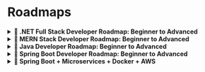 # Roadmaps


<details>
  
<summary>
<strong> 📌 .NET Full Stack Developer Roadmap: Beginner to Advanced </strong>
</summary>
  

🟢 Beginner Level

- ✅ C# Basics
- ✅ ASP.NET MVC / Razor Pages
- ✅ SQL Queries
- ✅ HTML + CSS
- ✅ JavaScript Basics
- ✅ Entity Framework Basics
- ✅ Form Validations (Frontend & Backend)
- ✅ REST API – GET/POST
- ✅ Visual Studio IDE
- ✅ NuGet Package Manager
- ✅ Git Basics – Clone, Commit, Push

🔵 Intermediate Level
- 🚀 .NET Core Web API (CRUD Operations)
- 🚀 Dependency Injection
- 🚀 LINQ Queries
- 🚀 Async Programming (async/await)
- 🚀 Entity Framework – Code First / DB First
- 🚀 JWT & Identity (Auth)
- 🚀 React / Angular Integration
- 🚀 API Testing (Postman)
- 🚀 SQL Joins, Stored Procedures
- 🚀 Git Branching, PRs
- 🚀 Deployment (IIS / Azure / Docker Basics)

🔴 Advanced Level
- 🧠 Microservices with .NET
- 🧠 Clean / Onion Architecture
- 🧠 SignalR (Real-Time Communication)
- 🧠 Advanced LINQ / Expression Trees
- 🧠 Custom Middleware
- 🧠 Testing (xUnit, Moq)
- 🧠 CI/CD (GitHub Actions, Azure DevOps)
- 🧠 Caching (Memory / Redis)
- 🧠 API Versioning & Rate Limiting
- 🧠 Role & Claims-Based Authorization
- 🧠 Advanced JS (Promises, Fetch API)
- 🧠 State Management (NgRx, Redux, Context API)
- 🧠 Kubernetes Basics
- 🧠 Cloud Services (Azure Functions, Blob, Key Vault)
- 🧠 Performance Monitoring (Serilog, App Insights)
- 🧠 Messaging Architecture / Distributed Systems

📝 Tip: Whether you're just starting or advancing fast, every level matters.
Keep growing, keep learning! 💪

📌 Which level are you currently at? Comment below and let’s connect with fellow .NET developers!


</details>


<details>
  
<summary>
<strong> 📌 MERN Stack Developer Roadmap: Beginner to Advanced </strong>
</summary>



A complete guide to become a **production-ready MERN Stack Developer**. This roadmap is divided into three levels: **Beginner**, **Intermediate**, and **Advanced**.

---

## 🟢 Beginner Level

- ✅ HTML5 + CSS3 + Flexbox/Grid
- ✅ JavaScript Basics (ES6+)
- ✅ Git & GitHub (Clone, Commit, Push)
- ✅ Node.js Fundamentals
- ✅ NPM / Yarn (Package Managers)
- ✅ Express.js Basics (Routing, Middleware)
- ✅ MongoDB Basics + Compass
- ✅ Mongoose (ODM for MongoDB)
- ✅ React.js Basics (JSX, Components, Props)
- ✅ React State & Events Handling
- ✅ REST API – GET, POST, PUT, DELETE
- ✅ CRUD Operations (Mongo + Express + React)
- ✅ VS Code Setup + Extensions
- ✅ Basic Form Validations (HTML + React)

---

## 🔵 Intermediate Level

- 🚀 Authentication (JWT, Cookies, OAuth2, Passport.js)
- 🚀 Protected Routes (Frontend & Backend)
- 🚀 React Router v6+
- 🚀 Redux Toolkit / Context API for State Management
- 🚀 API Testing with Postman / Thunder Client
- 🚀 Async/Await & Fetch/Axios
- 🚀 MVC Pattern + Modular Code Structure
- 🚀 Environment Variables (.env) & Secrets
- 🚀 MongoDB Aggregation Framework
- 🚀 Deployment: Vercel / Netlify (Frontend), Render / Railway (Backend)
- 🚀 Docker Basics (Dockerfile, docker-compose)
- 🚀 Git Branching, Merge, Pull Requests
- 🚀 Role-based Access Control (RBAC)

---

## 🔴 Advanced Level

- 🧠 TypeScript (Node.js + React)
- 🧠 CI/CD Pipelines (GitHub Actions, Render, Railway)
- 🧠 Testing: Jest, Supertest, React Testing Library, Cypress
- 🧠 Monorepo Management (Turborepo / Nx)
- 🧠 PM2 + NGINX for Production Setup
- 🧠 AWS EC2, S3, MongoDB Atlas, Route53
- 🧠 Load Balancing & Reverse Proxy (Nginx)
- 🧠 Docker + Cloud Deployment (Full-stack containerization)
- 🧠 Caching: Redis or In-memory
- 🧠 Real-time Apps with Socket.IO
- 🧠 Serverless (AWS Lambda, Netlify Functions)
- 🧠 GraphQL + Apollo Client/Server (Optional)
- 🧠 Microservices + Message Queues (RabbitMQ/Kafka – Optional)
- 🧠 System Design Basics (CAP, Caching, DB Sharding)
- 🧠 Clean Architecture / Folder Structures
- 🧠 Performance Optimization (Lighthouse, Mongo Indexes, React Profiler)
- 🧠 Advanced Git (Hooks, Lint-staged, Husky)
- 🧠 Secure your app (Helmet.js, Rate Limiting, CORS)

---

## 📝 Tips for Success

- Build **real-world projects** at each level.
- Create a professional **GitHub portfolio**.
- Write clean code with comments and best practices.
- Contribute to **open source** and document your learning.

> _“Keep coding. Keep shipping. Keep learning.”_

---

## 📌 Which level are you currently at?

Connect with the community and let’s grow together! 💪


  </details>

<details>

  <summary> 
  <strong> 📌 Java Developer Roadmap: Beginner to Advanced </strong>
  </summary>

A complete guide to becoming a **production-ready Java Developer**. This roadmap is organized in three levels: **Beginner**, **Intermediate**, and **Advanced**.

---

## 🟢 Beginner Level

- ✅ Java Syntax & Data Types (int, float, char, String, etc.)
- ✅ Variables, Operators & Expressions
- ✅ Conditional Statements (if-else, switch)
- ✅ Loops (for, while, do-while)
- ✅ Functions / Methods
- ✅ Arrays & Strings
- ✅ Object-Oriented Programming (OOP)
  - ✅ Classes & Objects
  - ✅ Encapsulation
  - ✅ Inheritance
  - ✅ Polymorphism
- ✅ Packages and Access Modifiers
- ✅ IDE Setup (IntelliJ / Eclipse)
- ✅ Basic Exception Handling (try-catch-finally)
- ✅ Input/Output using Scanner and System.out
- ✅ Simple Console Projects

---

## 🔵 Intermediate Level

- 🚀 Collections Framework (List, Set, Map, Queue)
- 🚀 Generics (Generic Classes & Methods)
- 🚀 File Handling (BufferedReader, FileReader, FileWriter)
- 🚀 Java 8 Features:
  - 🚀 Lambda Expressions
  - 🚀 Streams API
  - 🚀 Functional Interfaces
  - 🚀 Method References
- 🚀 Multithreading & Concurrency (Thread, Runnable, Executors)
- 🚀 JDBC (Java Database Connectivity)
- 🚀 MySQL/PostgreSQL Integration
- 🚀 Basic Swing or JavaFX GUI (Optional)
- 🚀 Unit Testing with JUnit
- 🚀 Build Tools (Maven / Gradle)
- 🚀 Logging (Log4j / SLF4J)
- 🚀 Git Basics + GitHub Projects
- 🚀 Create CLI Apps or Simple Desktop Tools

---

## 🔴 Advanced Level

- 🧠 Spring Framework (Core, AOP, Dependency Injection)
- 🧠 Spring Boot (REST APIs, CRUD, Annotations)
- 🧠 Spring Data JPA / Hibernate (ORM)
- 🧠 Spring Security (JWT, OAuth2)
- 🧠 Microservices with Spring Cloud
- 🧠 API Documentation (Swagger/OpenAPI)
- 🧠 Dockerize Spring Boot Applications
- 🧠 CI/CD Pipelines (GitHub Actions / Jenkins)
- 🧠 Deploy to Cloud (Heroku, AWS, Azure)
- 🧠 Kafka / RabbitMQ (Messaging Systems)
- 🧠 System Design Basics (Design Patterns, SOLID Principles)
- 🧠 Testing with Mockito / Integration Tests
- 🧠 Caching (EhCache, Redis)
- 🧠 Database Design + Indexing + Normalization
- 🧠 Secure APIs (CORS, Rate Limiting, CSRF Protection)
- 🧠 Performance Tuning & Monitoring (JVM, GC, Actuator)

---

## 📝 Tips for Success

- Work on real-world **Spring Boot Projects**
- Practice **DSA in Java** on platforms like LeetCode, HackerRank
- Learn **Design Patterns** (Factory, Singleton, Observer, etc.)
- Create a solid **portfolio with REST APIs** and documentation
- Read source code and contribute to **open-source Java projects**

> _“Java is not just a language, it’s a foundation for software craftsmanship.”_

---

## 📌 Which level are you currently at?

Let’s connect, share progress, and build together! 🚀

</details>


<details>
  <summary> <strong> 📌 Spring Boot Developer Roadmap: Beginner to Advanced </strong> </summary>


A complete guide to becoming a **Spring Boot Developer** ready for real-world applications and backend system design. Organized into **Beginner**, **Intermediate**, and **Advanced** levels.

---

## 🟢 Beginner Level

- ✅ Introduction to Spring & Spring Boot
- ✅ Setup Spring Boot Project (Spring Initializr)
- ✅ Understanding Project Structure
- ✅ REST API Development (GET, POST, PUT, DELETE)
- ✅ Controllers, Services, Repositories
- ✅ Dependency Injection & @Autowired
- ✅ Configuration with `application.properties` / `.yml`
- ✅ Model Mapping using DTOs
- ✅ Basic Exception Handling with `@ControllerAdvice`
- ✅ Spring Boot DevTools & Actuator
- ✅ Connect with H2 / MySQL database
- ✅ Using Spring Data JPA (CrudRepository, JpaRepository)

---

## 🔵 Intermediate Level

- 🚀 Advanced JPA (Custom Queries, JPQL, Native SQL)
- 🚀 Validation using `@Valid` and Hibernate Validator
- 🚀 ResponseEntity & Custom API Responses
- 🚀 Global Exception Handling & Custom Exceptions
- 🚀 Lombok (Reduce Boilerplate Code)
- 🚀 API Documentation with Swagger/OpenAPI
- 🚀 Application Profiles (dev, test, prod)
- 🚀 JWT Authentication & Authorization (Spring Security)
- 🚀 Role-Based Access Control (RBAC)
- 🚀 File Upload/Download API
- 🚀 Consuming External APIs using `RestTemplate` / `WebClient`
- 🚀 Postman Testing Collection
- 🚀 Deployment to Heroku / Railway / Render

---

## 🔴 Advanced Level

- 🧠 Microservices with Spring Cloud
  - 🧠 Eureka Server (Service Discovery)
  - 🧠 API Gateway (Zuul / Spring Cloud Gateway)
  - 🧠 Config Server (Centralized Configuration)
  - 🧠 Circuit Breaker (Resilience4j / Hystrix)
- 🧠 Advanced Spring Security
  - 🧠 OAuth2, Refresh Tokens
  - 🧠 Secure REST APIs with CORS, CSRF
- 🧠 Hibernate Performance Tuning (Caching, Fetch Strategies)
- 🧠 Integration Testing with TestContainers
- 🧠 CI/CD Pipelines (GitHub Actions / Jenkins)
- 🧠 Dockerize Spring Boot Apps
- 🧠 Deploy on AWS (EC2, RDS, S3)
- 🧠 Redis for Caching
- 🧠 Kafka / RabbitMQ for Messaging
- 🧠 System Design Concepts (Scalability, Load Balancing)
- 🧠 Monitoring & Logs (Spring Boot Admin, ELK Stack)
- 🧠 Clean Architecture / Domain-Driven Design (DDD)

---

## 📝 Tips for Success

- Focus on building **real-world Spring Boot projects**
- Start with **monoliths**, then move to **microservices**
- Use Swagger, GitHub, and Docker in every project
- Learn **design patterns** and **write testable code**
- Join Spring communities and follow core contributors

> _“Spring Boot makes production-ready apps fast—make sure your skills are too.”_

---

## 📌 Which phase are you currently in?

Track your growth, collaborate with others, and keep learning. 💡

</details>

<details>
  <summary>
    <strong>📌 Spring Boot + Microservices + Docker + AWS </strong>
  </summary>


A complete roadmap for backend developers who want to master **Spring Boot**, build **Microservices**, deploy with **Docker**, and scale in the **Cloud (AWS)**.

Organized into:  
✅ Spring Boot Core → 🔁 Microservices → 🐳 Docker → ☁️ AWS Deployment → 🧠 Advanced DevOps

---

## 🟢 Spring Boot Essentials (Beginner Level)

- ✅ Java Core + OOP + Collections
- ✅ Spring Boot Setup (Spring Initializr)
- ✅ REST APIs with Spring Web (CRUD)
- ✅ Controller, Service, Repository Layers
- ✅ Dependency Injection & @Autowired
- ✅ Spring Data JPA + H2/MySQL/PostgreSQL
- ✅ DTOs, Model Mapping
- ✅ Bean Validation (`@Valid`, `@NotNull`, etc.)
- ✅ Exception Handling (`@ControllerAdvice`)
- ✅ Swagger / OpenAPI Documentation
- ✅ Unit Testing with JUnit & Mockito
- ✅ Postman Collection Testing
- ✅ Build tool: Maven / Gradle

---

## 🔵 Microservices Architecture

- 🚀 Understanding Monolith vs Microservices
- 🚀 Spring Boot Microservices Design
- 🚀 Eureka Server (Service Discovery)
- 🚀 Spring Cloud Gateway / Zuul (API Gateway)
- 🚀 Config Server (Centralized Configuration)
- 🚀 Load Balancing (Ribbon, Spring Cloud LoadBalancer)
- 🚀 Feign Client (Declarative REST Communication)
- 🚀 Circuit Breaker (Resilience4j / Hystrix)
- 🚀 Inter-Service Communication (REST / Feign)
- 🚀 Sleuth + Zipkin (Distributed Tracing)
- 🚀 JWT Authentication (Spring Security)
- 🚀 Role-Based Access Control (RBAC)

---

## 🐳 Docker & Containerization

- 🐳 Docker Basics (Images, Containers, Volumes)
- 🐳 Dockerfile for Spring Boot Apps
- 🐳 Docker Compose (Multi-container setup)
- 🐳 Dockerize Microservices (DB + App + Gateway + Config)
- 🐳 Networking in Docker (Bridge, Host)
- 🐳 Tagging & Pushing Docker Images to DockerHub
- 🐳 Running Microservices Locally in Docker

---

## ☁️ AWS Deployment Essentials

- ☁️ AWS EC2 (Linux Server Setup, SSH)
- ☁️ Install Java, Docker on EC2
- ☁️ Deploy Docker Containers on EC2
- ☁️ MongoDB/PostgreSQL with RDS
- ☁️ S3 Bucket for File Uploads
- ☁️ AWS IAM (User, Roles, Security Groups)
- ☁️ AWS Elastic Beanstalk (Optional)
- ☁️ Route 53 (Custom Domain + DNS)
- ☁️ Application Load Balancer (Microservice Routing)
- ☁️ Auto Scaling & CloudWatch Monitoring

---

## 🔴 Advanced DevOps + Cloud-Native Topics

- 🧠 CI/CD with GitHub Actions (build, test, deploy)
- 🧠 CI/CD with Jenkins Pipelines
- 🧠 Docker Compose + NGINX as Reverse Proxy
- 🧠 Kubernetes Basics (Minikube + kubectl)
- 🧠 Deploy Spring Boot Microservices on Kubernetes
- 🧠 Helm Charts (for Microservices config)
- 🧠 Secure APIs (CORS, CSRF, HTTPS, OAuth2)
- 🧠 Monitoring with Prometheus + Grafana
- 🧠 Logging with ELK Stack (Elasticsearch, Logstash, Kibana)
- 🧠 Distributed Caching (Redis)
- 🧠 Message Queues (RabbitMQ / Kafka)

---

## 📝 Project Ideas (Build & Showcase)

- 📦 E-commerce Backend (Monolith → Microservices)
- 🔐 User Auth Service + Product Service + Order Service
- 💬 Real-time Chat Microservice (with WebSocket + Redis)
- 🎬 File Upload Service with S3
- 📊 Monitoring Dashboard with Prometheus + Grafana
- 🧾 Billing Service with Kafka Events

---

## 📌 Tips to Succeed

- Learn one concept at a time, then build a **project**
- Keep all services **version-controlled** with Git
- Use **Swagger** for API contracts and documentation
- Regularly commit and push to **GitHub**
- Deploy real projects to **AWS (EC2, S3, RDS)**
- Contribute to Spring Boot-based **open source** repos

> _“The goal is not just to build software, but to ship it at scale — reliably and repeatedly.”_

---

## 🧠 Bonus Resources

- 📘 [Spring Boot Official Docs](https://spring.io/projects/spring-boot)
- 🐳 [Docker Documentation](https://docs.docker.com/)
- ☁️ [AWS Developer Guide](https://docs.aws.amazon.com/)
- 📺 [Spring Academy (Free)](https://academy.spring.io/)
- 🛠️ [Roadmap.sh – DevOps Path](https://roadmap.sh/devops)

---

### ✅ Track Your Progress

You can fork this file, turn each skill into a checklist:
```markdown
- [x] Build REST APIs with Spring Boot
- [ ] Set up Eureka Service Discovery
- [ ] Deploy Dockerized microservices to AWS EC2

  
</details>

  
